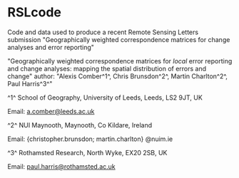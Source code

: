 # RSLcode
Code and data used to produce a recent Remote Sensing Letters submission "Geographically weighted correspondence matrices for change analyses and error reporting"

"Geographically weighted correspondence matrices for *local* error reporting and change analyses: mapping the spatial distribution of errors and change"
author: "Alexis Comber^1^, Chris Brunsdon^2^, Martin Charlton^2^, Paul Harris^3^"

^1^ School of Geography, University of Leeds, Leeds, LS2 9JT, UK

Email: a.comber@leeds.ac.uk


^2^ NUI Maynooth, Maynooth, Co Kildare, Ireland

Email: {christopher.brunsdon; martin.charlton} @nuim.ie


^3^ Rothamsted Research, North Wyke, EX20 2SB, UK

Email: paul.harris@rothamsted.ac.uk
